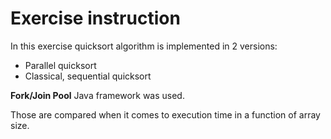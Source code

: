 # Exercise instruction

In this exercise quicksort algorithm is implemented in 2 versions:
* Parallel quicksort
* Classical, sequential quicksort

**Fork/Join Pool** Java framework was used.

Those are compared when it comes to execution time in a function of array size.